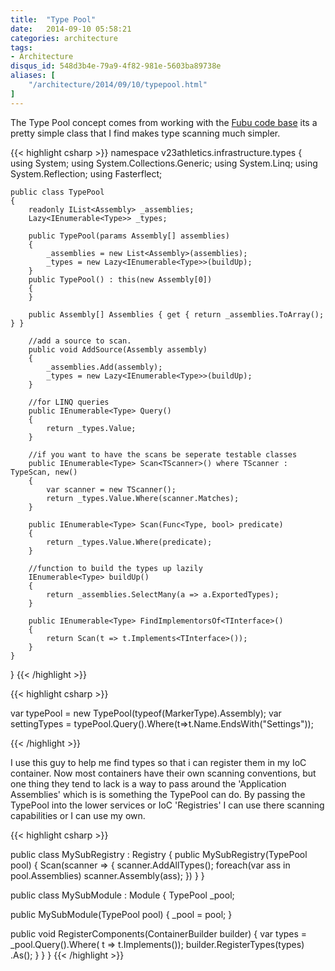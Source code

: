 ```yaml
---
title:  "Type Pool"
date:   2014-09-10 05:58:21
categories: architecture
tags:
- Architecture
disqus_id: 548d3b4e-79a9-4f82-981e-5603ba89738e
aliases: [
    "/architecture/2014/09/10/typepool.html"
]
---
```


The Type Pool concept comes from working with the [Fubu code base](https://github.com/DarthFubuMVC/fubumvc/blob/master/src/FubuMVC.Core/Registration/TypePool.cs)
its a pretty simple class that I find makes type scanning much simpler.

{{< highlight csharp >}}
namespace v23athletics.infrastructure.types
{
    using System;
    using System.Collections.Generic;
    using System.Linq;
    using System.Reflection;
    using Fasterflect;

    public class TypePool
    {
        readonly IList<Assembly> _assemblies;
        Lazy<IEnumerable<Type>> _types;

        public TypePool(params Assembly[] assemblies)
        {
            _assemblies = new List<Assembly>(assemblies);
            _types = new Lazy<IEnumerable<Type>>(buildUp);
        }
        public TypePool() : this(new Assembly[0])
        {
        }

        public Assembly[] Assemblies { get { return _assemblies.ToArray(); } }

        //add a source to scan.
        public void AddSource(Assembly assembly)
        {
            _assemblies.Add(assembly);
            _types = new Lazy<IEnumerable<Type>>(buildUp);
        }

        //for LINQ queries
        public IEnumerable<Type> Query()
        {
            return _types.Value;
        }

        //if you want to have the scans be seperate testable classes
        public IEnumerable<Type> Scan<TScanner>() where TScanner : TypeScan, new()
        {
            var scanner = new TScanner();
            return _types.Value.Where(scanner.Matches);
        }

        public IEnumerable<Type> Scan(Func<Type, bool> predicate)
        {
            return _types.Value.Where(predicate);
        }

        //function to build the types up lazily
        IEnumerable<Type> buildUp()
        {
            return _assemblies.SelectMany(a => a.ExportedTypes);
        }

        public IEnumerable<Type> FindImplementorsOf<TInterface>()
        {
            return Scan(t => t.Implements<TInterface>());
        }
    }
}
{{< /highlight >}}

{{< highlight csharp >}}

var typePool = new TypePool(typeof(MarkerType).Assembly);
var settingTypes = typePool.Query().Where(t=>t.Name.EndsWith("Settings"));

{{< /highlight >}}

I use this guy to help me find types so that i can register them in my IoC
container. Now most containers have their own scanning conventions, but one thing
they tend to lack is a way to pass around the 'Application Assemblies' which is
is something the TypePool can do. By passing the TypePool into the lower services
or IoC 'Registries' I can use there scanning capabilities or I can use my own.


{{< highlight csharp >}}

public class MySubRegistry : Registry
{
    public MySubRegistry(TypePool pool)
    {
        Scan(scanner =>
        {
            scanner.AddAllTypes<IService>();
            foreach(var ass in pool.Assemblies)
                scanner.Assembly(ass);
        })
    }
}

public class MySubModule : Module
{
  TypePool _pool;

  public MySubModule(TypePool pool)
  {
    _pool = pool;
  }

  public void RegisterComponents(ContainerBuilder builder)
  {
      var types = _pool.Query().Where( t => t.Implements<IService>());
      builder.RegisterTypes(types)
          .As<IService>();
  }
}
}
{{< /highlight >}}
